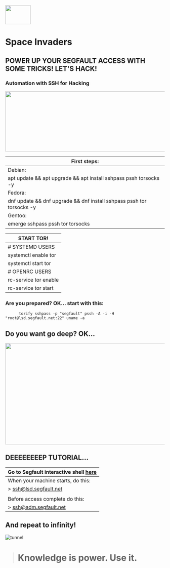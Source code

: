 <img src="https://github.com/cristiancmoises/spaceinvaders/assets/86272521/11bfe09b-3039-482e-9e1b-5dec2bb4c4a7" width="80" height="60"/> 

# Space Invaders
## POWER UP YOUR SEGFAULT ACCESS WITH SOME TRICKS! LET'S HACK!


### Automation with SSH for Hacking
<img src="https://github.com/cristiancmoises/spaceinvaders/assets/86272521/300ad441-f59b-475d-92d0-ae77aa4211ef" width="525" height="190"/>

|First steps:                                                            |
|------------------------------------------------------------------------|
|Debian:                                                                 |
|apt update && apt upgrade && apt install sshpass pssh torsocks -y       |
|Fedora:                                                                 |      
|dnf update && dnf upgrade && dnf install sshpass pssh tor torsocks -y   |
|Gentoo:                                                                 |
|emerge sshpass pssh tor torsocks                                        |

| START TOR!            |
|-----------------------|
| # SYSTEMD USERS       |
| systemctl enable tor  |
| systemctl start tor   |
| # OPENRC USERS        |
| rc-service tor enable |
| rc-service tor start  |

### Are you prepared? OK... start with this:

          torify sshpass -p "segfault" pssh -A -i -H "root@lsd.segfault.net:22" uname -a  

## Do you want go deep? OK...

<center>
<img src="https://github.com/cristiancmoises/spaceinvaders/assets/86272521/43e10cb7-57f4-4c21-afc8-35ce2e503309" width="540" height="320"/>
</center>

## DEEEEEEEEP TUTORIAL...
|Go to Segfault interactive shell [here](https://shell.segfault.net) |
|--------------------------------------|
| When your machine starts, do this: |
|     > ssh@lsd.segfault.net         |
|                                    |
|Before access complete do this:     |
|     > ssh@adm.segfault.net         |

## And repeat to infinity!
![tunnel](https://github.com/cristiancmoises/spaceinvaders/assets/86272521/a4a527f9-b749-476c-b517-480a5f173143)


> # Knowledge is power. Use it.
